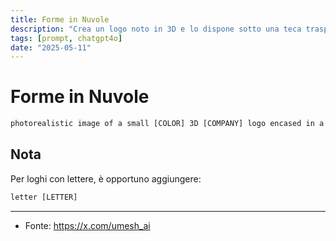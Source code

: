 ```yaml
---
title: Forme in Nuvole
description: "Crea un logo noto in 3D e lo dispone sotto una teca trasparente."
tags: [prompt, chatgpt4o]
date: "2025-05-11"
---
```


# Forme in Nuvole

```txt
photorealistic image of a small [COLOR] 3D [COMPANY] logo encased in a luxurious transparent box, viewed from an enhanced side angle to better reveal the 3D shape of the logo. The box should be white, exquisitely designed, featuring crystal-clear glass with refined, sharp edges and polished surfaces that emphasize the depth and three-dimensionality of the logo inside.
```

## Nota

Per loghi con lettere, è opportuno aggiungere:

```txt
letter [LETTER]
```

---

- Fonte: https://x.com/umesh_ai